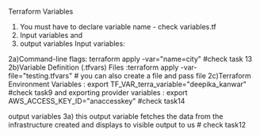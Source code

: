 Terraform Variables

1) You must have to declare variable name - check variables.tf
2) Input variables and 
3) output variables
Input variables:

2a)Command-line flags: terraform apply -var="name=city"    #check task 13
2b)Variable Definition (.tfvars) Files :terraform apply -var-file="testing.tfvars" # you can also create a file and pass file 
2c)Terraform Environment Variables : export TF_VAR_terra_variable="deepika_kanwar"  #check task9
and exporting provider variables : export AWS_ACCESS_KEY_ID="anaccesskey"  #check task14

output variables
3a)  this output variable fetches the data from the infrastructure created and displays to visible output to us  # check task12
